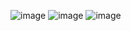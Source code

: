 
![image](https://user-images.githubusercontent.com/123113053/226766372-8404f122-2158-4950-9431-63a610828766.png)
![image](https://user-images.githubusercontent.com/123113053/226766662-8970bdb7-83f9-41b4-b153-f77cfad67da7.png)
![image](https://user-images.githubusercontent.com/123113053/226766762-4d9022a3-6961-4f91-8864-6163fcee4fb1.png)
